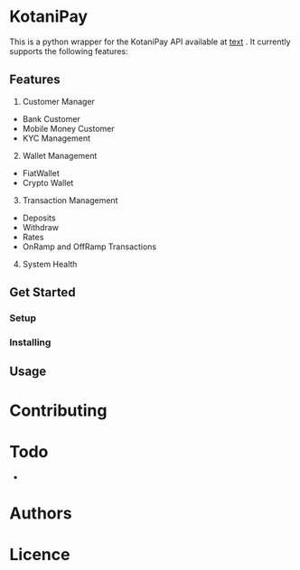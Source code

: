 # KotaniPay
This is a python wrapper for the KotaniPay API available at [text](https://docs.kotanipay.com/) . It currently supports the following features:
## Features
1. Customer Manager
- Bank Customer
- Mobile Money Customer
- KYC Management
2. Wallet Management
- FiatWallet
- Crypto Wallet
3. Transaction Management
- Deposits
- Withdraw
- Rates
- OnRamp and OffRamp Transactions
4. System Health

## Get Started
### Setup
### Installing
## Usage

# Contributing
# Todo
- 
# Authors
# Licence

